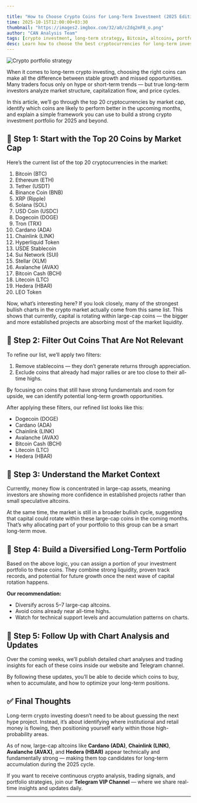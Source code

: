 ```yaml
---

title: "How to Choose Crypto Coins for Long-Term Investment (2025 Edition)"
time: 2025-10-15T12:00:00+03:30
thumbnail: "https://images2.imgbox.com/32/a8/cZdq2mF8_o.png"
author: "CAN Analysis Team"
tags: [crypto investment, long-term strategy, Bitcoin, altcoins, portfolio management, Cardano, Chainlink]
desc: Learn how to choose the best cryptocurrencies for long-term investment in 2025 — including portfolio strategy, top large-cap coins, and market rotation insights.
---
```


![Crypto portfolio strategy](https://images2.imgbox.com/32/a8/cZdq2mF8_o.png)

When it comes to long-term crypto investing, choosing the right coins can make all the difference between stable growth and missed opportunities. Many traders focus only on hype or short-term trends — but true long-term investors analyze market structure, capitalization flow, and price cycles.

In this article, we’ll go through the top 20 cryptocurrencies by market cap, identify which coins are likely to perform better in the upcoming months, and explain a simple framework you can use to build a strong crypto investment portfolio for 2025 and beyond.

## 🔹 Step 1: Start with the Top 20 Coins by Market Cap

Here’s the current list of the top 20 cryptocurrencies in the market:

1. Bitcoin (BTC)
2. Ethereum (ETH)
3. Tether (USDT)
4. Binance Coin (BNB)
5. XRP (Ripple)
6. Solana (SOL)
7. USD Coin (USDC)
8. Dogecoin (DOGE)
9. Tron (TRX)
10. Cardano (ADA)
11. Chainlink (LINK)
12. Hyperliquid Token
13. USDE Stablecoin
14. Sui Network (SUI)
15. Stellar (XLM)
16. Avalanche (AVAX)
17. Bitcoin Cash (BCH)
18. Litecoin (LTC)
19. Hedera (HBAR)
20. LEO Token

Now, what’s interesting here?
If you look closely, many of the strongest bullish charts in the crypto market actually come from this same list. This shows that currently, capital is rotating within large-cap coins — the bigger and more established projects are absorbing most of the market liquidity.

## 🔸 Step 2: Filter Out Coins That Are Not Relevant

To refine our list, we’ll apply two filters:

1. Remove stablecoins — they don’t generate returns through appreciation.
2. Exclude coins that already had major rallies or are too close to their all-time highs.

By focusing on coins that still have strong fundamentals and room for upside, we can identify potential long-term growth opportunities.

After applying these filters, our refined list looks like this:

* Dogecoin (DOGE)
* Cardano (ADA)
* Chainlink (LINK)
* Avalanche (AVAX)
* Bitcoin Cash (BCH)
* Litecoin (LTC)
* Hedera (HBAR)

## 🔹 Step 3: Understand the Market Context

Currently, money flow is concentrated in large-cap assets, meaning investors are showing more confidence in established projects rather than small speculative altcoins.

At the same time, the market is still in a broader bullish cycle, suggesting that capital could rotate within these large-cap coins in the coming months. That’s why allocating part of your portfolio to this group can be a smart long-term move.

## 🔸 Step 4: Build a Diversified Long-Term Portfolio

Based on the above logic, you can assign a portion of your investment portfolio to these coins.
They combine strong liquidity, proven track records, and potential for future growth once the next wave of capital rotation happens.

**Our recommendation:**

* Diversify across 5–7 large-cap altcoins.
* Avoid coins already near all-time highs.
* Watch for technical support levels and accumulation patterns on charts.

## 🔹 Step 5: Follow Up with Chart Analysis and Updates

Over the coming weeks, we’ll publish detailed chart analyses and trading insights for each of these coins inside our website and Telegram channel.

By following these updates, you’ll be able to decide which coins to buy, when to accumulate, and how to optimize your long-term positions.

## ✅ Final Thoughts

Long-term crypto investing doesn’t need to be about guessing the next hype project.
Instead, it’s about identifying where institutional and retail money is flowing, then positioning yourself early within those high-probability areas.

As of now, large-cap altcoins like **Cardano (ADA)**, **Chainlink (LINK)**, **Avalanche (AVAX)**, and **Hedera (HBAR)** appear technically and fundamentally strong — making them top candidates for long-term accumulation during the 2025 cycle.

If you want to receive continuous crypto analysis, trading signals, and portfolio strategies, join our **Telegram VIP Channel** — where we share real-time insights and updates daily.

---
